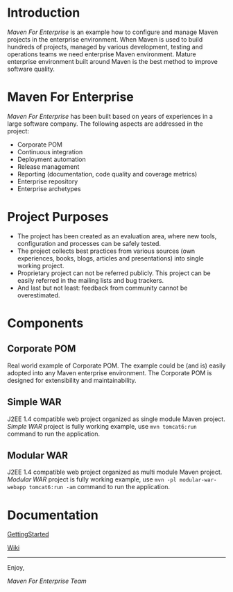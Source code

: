 # Introduction #

_Maven For Enterprise_ is an example how to configure and manage Maven projects in the enterprise environment. When Maven is used to build hundreds of projects, managed by various development, testing and operations teams we need enterprise Maven environment. Mature enterprise environment built around Maven is the best method to improve software quality.

# Maven For Enterprise #

_Maven For Enterprise_ has been built based on years of experiences in a large software company.  The following aspects are addressed in the project:

  * Corporate POM
  * Continuous integration
  * Deployment automation
  * Release management
  * Reporting (documentation, code quality and coverage metrics)
  * Enterprise repository
  * Enterprise archetypes

# Project Purposes #

  * The project has been created as an evaluation area, where new tools, configuration and processes can be safely tested.
  * The project collects best practices from various sources (own experiences, books, blogs, articles and presentations) into single working project.
  * Proprietary project can not be referred publicly. This project can be easily referred in the mailing lists and bug trackers.
  * And last but not least: feedback from community cannot be overestimated.

# Components #

## Corporate POM ##

Real world example of Corporate POM. The example could be (and is) easily adopted into any Maven enterprise environment. The Corporate POM is designed for extensibility and maintainability.

## Simple WAR ##

J2EE 1.4 compatible web project organized as single module Maven project. _Simple WAR_ project is fully working example, use `mvn tomcat6:run` command to run the application.

## Modular WAR ##

J2EE 1.4 compatible web project organized as multi module Maven project. _Modular WAR_ project is fully working example, use `mvn -pl modular-war-webapp tomcat6:run -am` command to run the application.

# Documentation #

[GettingStarted](https://github.com/mkuthan/m4enterprise/wiki/GettingStarted)

[Wiki](https://github.com/mkuthan/m4enterprise/wiki)

---


Enjoy,

_Maven For Enterprise Team_